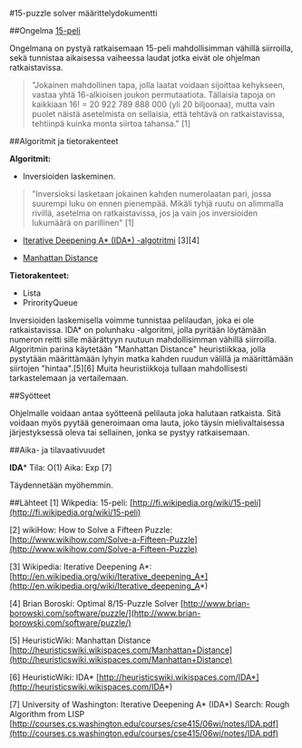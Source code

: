 #15-puzzle solver määrittelydokumentti
>
##Ongelma
[15-peli](http://fi.wikipedia.org/wiki/15-peli)

Ongelmana on pystyä ratkaisemaan 15-peli mahdollisimman vähillä siirroilla, sekä tunnistaa aikaisessa vaiheessa laudat jotka eivät ole ohjelman ratkaistavissa. 

>"Jokainen mahdollinen tapa, jolla laatat voidaan sijoittaa kehykseen, vastaa yhtä 16-alkioisen joukon permutaatiota. Tällaisia tapoja on kaikkiaan 16! = 20 922 789 888 000 (yli 20 biljoonaa), mutta vain puolet näistä asetelmista on sellaisia, että tehtävä on ratkaistavissa, tehtiinpä kuinka monta siirtoa tahansa." [1]

##Algoritmit ja tietorakenteet

**Algoritmit:**

* Inversioiden laskeminen.
>"Inversioksi lasketaan jokainen kahden numero­laatan pari, jossa suurempi luku on ennen pienempää. Mikäli tyhjä ruutu on alimmalla rivillä, asetelma on ratkaistavissa, jos ja vain jos inversioiden lukumäärä on parillinen" [1]

* [Iterative Deepening A* (IDA*) -algotritmi](http://en.wikipedia.org/wiki/Iterative_deepening_A*) [3][4]

* [Manhattan Distance](http://heuristicswiki.wikispaces.com/Manhattan+Distance)

**Tietorakenteet:**

* Lista
* PrirorityQueue

Inversioiden laskemisella voimme tunnistaa pelilaudan, joka ei ole ratkaistavissa. IDA* on polunhaku -algoritmi, jolla pyritään löytämään numeron reitti sille määrättyyn ruutuun mahdollisimman vähillä siirroilla. Algoritmin parina käytetään "Manhattan Distance" heuristiikkaa, jolla pystytään määrittämään lyhyin matka kahden ruudun välillä ja määrittämään siirtojen "hintaa".[5][6] Muita heuristiikkoja tullaan mahdollisesti tarkastelemaan ja vertailemaan.


##Syötteet

Ohjelmalle voidaan antaa syötteenä pelilauta joka halutaan ratkaista. Sitä voidaan myös pyytää generoimaan oma lauta, joko täysin mielivaltaisessa järjestyksessä oleva tai sellainen, jonka se pystyy ratkaisemaan.

##Aika- ja tilavaativuudet

**IDA*** 
Tila: O(1) Aika: Exp [7]

Täydennetään myöhemmin.

##Lähteet
[1] Wikpedia: 15-peli: [http://fi.wikipedia.org/wiki/15-peli](http://fi.wikipedia.org/wiki/15-peli)

[2] wikiHow: How to Solve a Fifteen Puzzle: [http://www.wikihow.com/Solve-a-Fifteen-Puzzle](http://www.wikihow.com/Solve-a-Fifteen-Puzzle)

[3] Wikipedia: Iterative Deepening A*: [http://en.wikipedia.org/wiki/Iterative_deepening_A*](http://en.wikipedia.org/wiki/Iterative_deepening_A*)

[4] Brian Boroski: Optimal 8/15-Puzzle Solver [http://www.brian-borowski.com/software/puzzle/](http://www.brian-borowski.com/software/puzzle/)

[5] HeuristicWiki: Manhattan Distance [http://heuristicswiki.wikispaces.com/Manhattan+Distance](http://heuristicswiki.wikispaces.com/Manhattan+Distance)

[6] HeuristicWiki: IDA* [http://heuristicswiki.wikispaces.com/IDA*](http://heuristicswiki.wikispaces.com/IDA*)

[7] University of Washington: Iterative Deepening A* (IDA*) Search: Rough Algorithm from LISP [http://courses.cs.washington.edu/courses/cse415/06wi/notes/IDA.pdf](http://courses.cs.washington.edu/courses/cse415/06wi/notes/IDA.pdf)